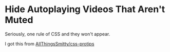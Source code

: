 # Hide Autoplaying Videos That Aren't Muted
Seriously, one rule of CSS and they won't appear.

I got this from [AllThingsSmitty/css-protips](https://github.com/AllThingsSmitty/css-protips#hide-autoplay-videos-that-arent-muted)
